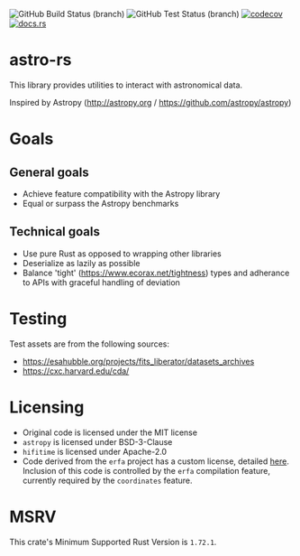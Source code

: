 ![GitHub Build Status (branch)](https://img.shields.io/github/actions/workflow/status/eta077/astro-rs/build.yml?branch=release) 
![GitHub Test Status (branch)](https://img.shields.io/github/actions/workflow/status/eta077/astro-rs/test.yml?branch=release&label=test) 
[![codecov](https://codecov.io/gh/eta077/astro-rs/branch/release/graph/badge.svg)](https://codecov.io/gh/eta077/astro-rs) 
[![docs.rs](https://img.shields.io/docsrs/astro-rs)](https://docs.rs/astro-rs/latest/astro_rs/)

# astro-rs
This library provides utilities to interact with astronomical data.

Inspired by Astropy (<http://astropy.org> / <https://github.com/astropy/astropy>)

# Goals
## General goals
* Achieve feature compatibility with the Astropy library
* Equal or surpass the Astropy benchmarks

## Technical goals
* Use pure Rust as opposed to wrapping other libraries
* Deserialize as lazily as possible
* Balance 'tight' (<https://www.ecorax.net/tightness>) types and adherance to APIs with graceful handling of deviation

# Testing
Test assets are from the following sources:
* <https://esahubble.org/projects/fits_liberator/datasets_archives>
* <https://cxc.harvard.edu/cda/>

# Licensing
* Original code is licensed under the MIT license
* `astropy` is licensed under BSD-3-Clause
* `hifitime` is licensed under Apache-2.0
* Code derived from the `erfa` project has a custom license, detailed [here](src/coordinates/erfa/LICENSE). Inclusion of this code is controlled by the `erfa` compilation feature, currently required by the `coordinates` feature.

# MSRV
This crate's Minimum Supported Rust Version is `1.72.1`.
